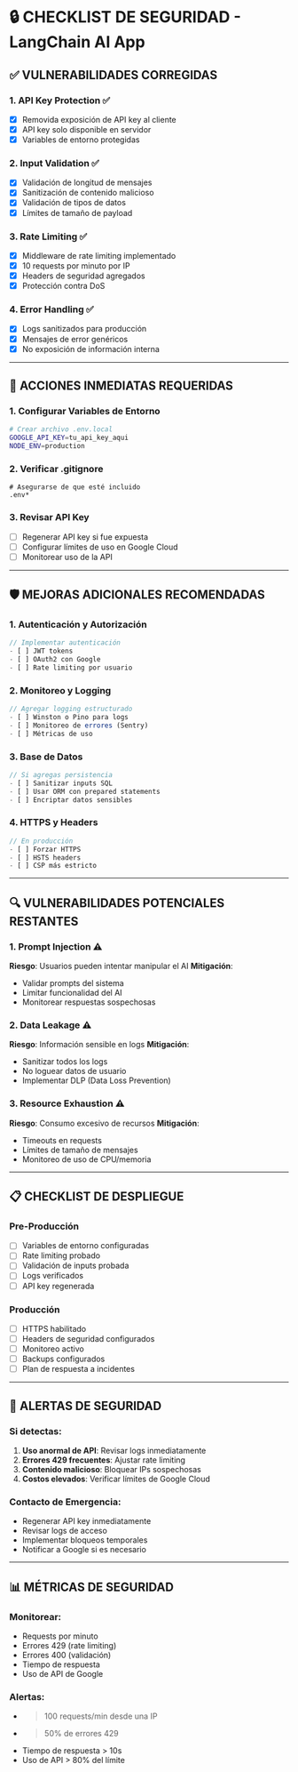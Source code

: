 # 🔒 CHECKLIST DE SEGURIDAD - LangChain AI App

## ✅ **VULNERABILIDADES CORREGIDAS**

### 1. **API Key Protection** ✅

- [x] Removida exposición de API key al cliente
- [x] API key solo disponible en servidor
- [x] Variables de entorno protegidas

### 2. **Input Validation** ✅

- [x] Validación de longitud de mensajes
- [x] Sanitización de contenido malicioso
- [x] Validación de tipos de datos
- [x] Límites de tamaño de payload

### 3. **Rate Limiting** ✅

- [x] Middleware de rate limiting implementado
- [x] 10 requests por minuto por IP
- [x] Headers de seguridad agregados
- [x] Protección contra DoS

### 4. **Error Handling** ✅

- [x] Logs sanitizados para producción
- [x] Mensajes de error genéricos
- [x] No exposición de información interna

---

## 🚨 **ACCIONES INMEDIATAS REQUERIDAS**

### 1. **Configurar Variables de Entorno**

```bash
# Crear archivo .env.local
GOOGLE_API_KEY=tu_api_key_aqui
NODE_ENV=production
```

### 2. **Verificar .gitignore**

```gitignore
# Asegurarse de que esté incluido
.env*
```

### 3. **Revisar API Key**

- [ ] Regenerar API key si fue expuesta
- [ ] Configurar límites de uso en Google Cloud
- [ ] Monitorear uso de la API

---

## 🛡️ **MEJORAS ADICIONALES RECOMENDADAS**

### 1. **Autenticación y Autorización**

```typescript
// Implementar autenticación
- [ ] JWT tokens
- [ ] OAuth2 con Google
- [ ] Rate limiting por usuario
```

### 2. **Monitoreo y Logging**

```typescript
// Agregar logging estructurado
- [ ] Winston o Pino para logs
- [ ] Monitoreo de errores (Sentry)
- [ ] Métricas de uso
```

### 3. **Base de Datos**

```typescript
// Si agregas persistencia
- [ ] Sanitizar inputs SQL
- [ ] Usar ORM con prepared statements
- [ ] Encriptar datos sensibles
```

### 4. **HTTPS y Headers**

```typescript
// En producción
- [ ] Forzar HTTPS
- [ ] HSTS headers
- [ ] CSP más estricto
```

---

## 🔍 **VULNERABILIDADES POTENCIALES RESTANTES**

### 1. **Prompt Injection** ⚠️

**Riesgo**: Usuarios pueden intentar manipular el AI
**Mitigación**:

- Validar prompts del sistema
- Limitar funcionalidad del AI
- Monitorear respuestas sospechosas

### 2. **Data Leakage** ⚠️

**Riesgo**: Información sensible en logs
**Mitigación**:

- Sanitizar todos los logs
- No loguear datos de usuario
- Implementar DLP (Data Loss Prevention)

### 3. **Resource Exhaustion** ⚠️

**Riesgo**: Consumo excesivo de recursos
**Mitigación**:

- Timeouts en requests
- Límites de tamaño de mensajes
- Monitoreo de uso de CPU/memoria

---

## 📋 **CHECKLIST DE DESPLIEGUE**

### Pre-Producción

- [ ] Variables de entorno configuradas
- [ ] Rate limiting probado
- [ ] Validación de inputs probada
- [ ] Logs verificados
- [ ] API key regenerada

### Producción

- [ ] HTTPS habilitado
- [ ] Headers de seguridad configurados
- [ ] Monitoreo activo
- [ ] Backups configurados
- [ ] Plan de respuesta a incidentes

---

## 🚨 **ALERTAS DE SEGURIDAD**

### Si detectas:

1. **Uso anormal de API**: Revisar logs inmediatamente
2. **Errores 429 frecuentes**: Ajustar rate limiting
3. **Contenido malicioso**: Bloquear IPs sospechosas
4. **Costos elevados**: Verificar límites de Google Cloud

### Contacto de Emergencia:

- Regenerar API key inmediatamente
- Revisar logs de acceso
- Implementar bloqueos temporales
- Notificar a Google si es necesario

---

## 📊 **MÉTRICAS DE SEGURIDAD**

### Monitorear:

- Requests por minuto
- Errores 429 (rate limiting)
- Errores 400 (validación)
- Tiempo de respuesta
- Uso de API de Google

### Alertas:

- > 100 requests/min desde una IP
- > 50% de errores 429
- Tiempo de respuesta > 10s
- Uso de API > 80% del límite
